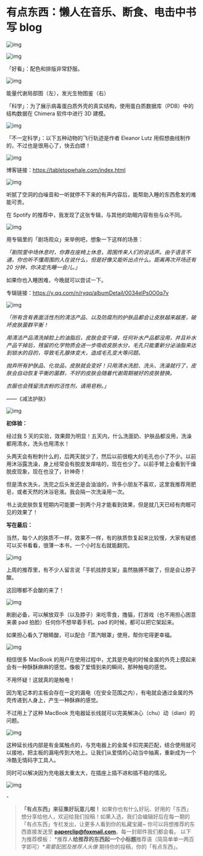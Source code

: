 # 有点东西：懒人在音乐、断食、电击中书写 blog

![img](https://paper-clips.vercel.app/其他/有点东西.jpg)



![img](https://paper-clips.vercel.app/IMAGE_HOST/4522.png)

「好看」：配色和排版非常舒服。



![img](https://paper-clips.vercel.app/IMAGE_HOST/3424.jpg)

能量代谢局部图（左），发光生物图鉴（右）



「科学」：为了展示病毒蛋白质外壳的真实结构，使用蛋白质数据库（PDB）中的结构数据在 Chimera 软件中进行 3D 建模。



![img](https://paper-clips.vercel.app/IMAGE_HOST/2341.gif)



「不一定科学」：以下五种动物的飞行轨迹是作者 Eleanor Lutz 用假想曲线制作的，不过也是很用心了，快去白嫖！



![img](https://mmbiz.qpic.cn/mmbiz_gif/SlOqFKqEO4HWpQwX9fQk89JvvwxvFmdZazQDFJWYibJSmbjh5OclURtWjV5mXa6KZSKy6ldIm7MPr5UoyvEeQtg/640?wx_fmt=gif)



博客链接：https://tabletopwhale.com/index.html





![img](https://mmbiz.qpic.cn/mmbiz_png/SlOqFKqEO4HWpQwX9fQk89JvvwxvFmdZG3NN8JVVNzk36PUIrZlJkW7Rhiarku97LiafIED6KP7vOhtaxajv7P3g/640?wx_fmt=png)



听腻了空洞的白噪音和一听就停不下来的有声内容后，能帮助入睡的东西愈发的难能可贵。



在 Spotify 的推荐中，我发现了这张专辑，与其他的助眠内容有些与众不同。



![img](https://mmbiz.qpic.cn/mmbiz_png/SlOqFKqEO4HWpQwX9fQk89JvvwxvFmdZYHMcfZVria0HmNPibUAEzLsDj0W0nVLibicVicVkgKpQNbhKiaN2cGGAuveA/640?wx_fmt=png)



用专辑里的「剧场观众」来举例吧，想象一下这样的场景：



*「剧院里中场休息时，你靠在座椅上休息，周围传来人们的说话声。由于语言不通，你也听不懂周围的人在说什么，但是好像又能听出点什么。距离再次开场还有 20 分钟，你决定先睡一会儿。」*



如果你也入睡困难，今晚就可以尝试一下。



专辑链接：https://y.qq.com/n/ryqq/albumDetail/0034elPs0O0q7v







![img](https://mmbiz.qpic.cn/mmbiz_png/SlOqFKqEO4HWpQwX9fQk89JvvwxvFmdZ8XJTfdQPPf8RN7yGzInhBpEZKCPMgf0OGZDg2adWY1XfXiaE0XAQgibw/640?wx_fmt=png)

*「所有含有表面活性剂的清洁产品、以及防腐剂的护肤品都会让皮肤越来越差，破坏皮肤菌群平衡！*



*用清洁产品清洗掉脸上的油脂后，皮肤会变干燥，任何补水产品都没用，并且补水产品干掉后，残留的化学物质会进一步吸收皮肤水分，毛孔只能重新分泌油脂来达到锁水的目的，导致毛孔腺体变大，造成毛孔变大等问题。*



*抛弃所有护肤品、化妆品，皮肤就会变好！只用清水洗脸、洗头、洗澡就行了，皮肤会自动恢复平衡的菌群，不好的皮肤会随着代谢周期被好的皮肤替换。*



*衣服也会残留洗衣粉的活性剂，请用皂粉。」*



——《减法护肤》



![img](https://mmbiz.qpic.cn/mmbiz_png/SlOqFKqEO4HWpQwX9fQk89JvvwxvFmdZEDcMCutA9pyg15H3PutnV1liaPVegIWQYcwPauicDc2y11jybxURoWAw/640?wx_fmt=png)



**初体验：**



经过我 5 天的实验，效果颇为明显！五天内，什么洗面奶、护肤品都没用，洗澡都用清水，洗头也用清水！



头两天会有粉刺什么的，后两天就少了，然后以前很粗大的毛孔也小了不少。以前用沐浴露洗澡，身上经常会有脱皮发痒啥的，现在也少了。以前手臂上会看到干燥脱皮现象，现在也没了，针神奇！



但是清水洗头，洗完之后头发还是会油油的，许多小朋友不喜欢，这里我推荐用肥皂，或者天然的沐浴皂液。我会隔一次洗澡用一次。



书上说皮肤恢复短期内可能要一到两个月才能看到效果，但是就几天已经有肉眼可见的效果了！



**写在最后：**



当然，每个人的肤质不一样，效果不一样，有的肤质恢复起来比较慢，大家有疑惑可以买书看看，很薄一本书，一个小时左右就能翻完。





![img](https://mmbiz.qpic.cn/mmbiz_png/SlOqFKqEO4HWpQwX9fQk89JvvwxvFmdZDJymMRJ5Qc9XFWWKCelDMXHMwXlNbS3MHEUIXSLtoJYk8dzR3v3a3w/640?wx_fmt=png)

上周的推荐里，有不少人留言说「手机挂脖支架」虽然胳膊不酸了，但是会让脖子酸。



这回哪都不会酸的来了！



![img](https://mmbiz.qpic.cn/mmbiz_png/SlOqFKqEO4HWpQwX9fQk89JvvwxvFmdZ3zBflBJxP4fFq1UlwhyGVAeLfUfaxN0tH4ZRugQ6dlJe4PvS1LHSxg/640?wx_fmt=png)



刷剧必备，可以解放双手（以及脖子）来吃零食，撸猫，打游戏（也不用担心困意来袭 pad 拍脸）任何你不想举着手机、pad 的时候，都可以把它架起来。



如果担心看久了眼睛酸，可以配合「蒸汽眼罩」使用，帮你宅得更幸福。





![img](https://mmbiz.qpic.cn/mmbiz_png/SlOqFKqEO4HWpQwX9fQk89JvvwxvFmdZ5dNB4arV9431CiamAjgslYfcFI7yAHL9XMjdfGKun9fexsQ47icbor2w/640?wx_fmt=png)

相信很多 MacBook 的用户在使用过程中，尤其是充电的时候金属的外壳上摸起来会有一种酥酥麻麻的感觉。像极了爱情到来的瞬间，那种触电的感觉。



不用怀疑！这就真的是触电！



因为笔记本的主板会存在一定的漏电（在安全范围之内），有电就会通过金属的外壳传递到人身上，产生一种酥麻的感觉。



不过用上了这种 MacBook 充电器延长线就可以完美解决心（chu）动（dian）的问题。



![img](https://mmbiz.qpic.cn/mmbiz_jpg/SlOqFKqEO4HWpQwX9fQk89JvvwxvFmdZPcYdOUc5KYqUloCyrXAXzo3Iib3N4U9u18Kbe4dkicFpeFxhSDSc3NHA/640?wx_fmt=jpeg)



这种延长线内部是有金属触点的，与充电器上的金属卡扣完美匹配，结合使用就可以接地，把主板的漏电传到大地上。让我们从爱情的心动当中抽离，重新成为一个冷酷无情码字工具人。



同时可以解决因为充电器太重太大，在插座上插不进和插不稳的情况。



![img](https://mmbiz.qpic.cn/mmbiz_jpg/SlOqFKqEO4HWpQwX9fQk89JvvwxvFmdZcopEKiaRO7iaXIdtfia3n85gSfH6RibuVtbBHMovlzJjoZFYNPdRCrjn3w/640?wx_fmt=jpeg)



\-



>  **「有点东西」来征集好玩意儿啦！** 如果你也有什么好玩、好用的「东西」想分享给他人，欢迎给我们投稿！如果入选，我们会编辑好后在每一期的「有点东西」专栏发出，让更多人看到你的私藏宝藏~ 你可以将想推荐的东西直接发送至 **paperclip@foxmail.com**。每一封邮件我们都会看。 以下为推荐模板： *推荐人**给推荐的东西起一个小标题**推荐语（简简单单一两百字即可）**需要配图及推荐人头像* 期待你的投稿，你的「有点东西」。